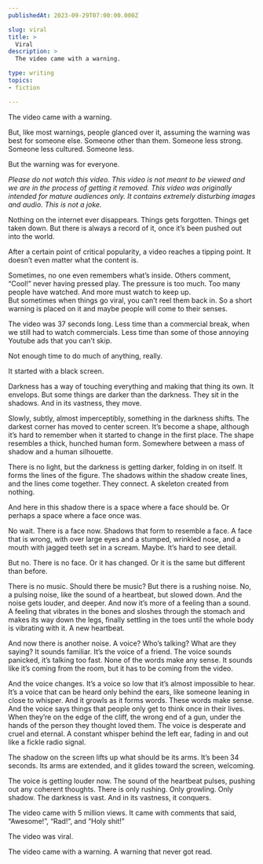 ```yaml
---
publishedAt: 2023-09-29T07:00:00.000Z

slug: viral
title: >
  Viral
description: >
  The video came with a warning.

type: writing
topics:
- fiction

---
```


The video came with a warning.

But, like most warnings, people glanced over it, assuming the warning was best for someone else. Someone other than them. Someone less strong. Someone less cultured. Someone less.

But the warning was for everyone.

_Please do not watch this video. This video is not meant to be viewed and we are in the process of getting it removed. This video was originally intended for mature audiences only. It contains extremely disturbing images and audio. This is not a joke._

Nothing on the internet ever disappears. Things gets forgotten. Things get taken down. But there is always a record of it, once it’s been pushed out into the world.

After a certain point of critical popularity, a video reaches a tipping point. It doesn’t even matter what the content is.

Sometimes, no one even remembers what’s inside. Others comment, “Cool!” never having pressed play. The pressure is too much. Too many people have watched. And more must watch to keep up.  
But sometimes when things go viral, you can’t reel them back in. So a short warning is placed on it and maybe people will come to their senses.

The video was 37 seconds long. Less time than a commercial break, when we still had to watch commercials. Less time than some of those annoying Youtube ads that you can’t skip.

Not enough time to do much of anything, really.

It started with a black screen.

Darkness has a way of touching everything and making that thing its own. It envelops. But some things are darker than the darkness. They sit in the shadows. And in its vastness, they move.

Slowly, subtly, almost imperceptibly, something in the darkness shifts. The darkest corner has moved to center screen. It’s become a shape, although it’s hard to remember when it started to change in the first place. The shape resembles a thick, hunched human form. Somewhere between a mass of shadow and a human silhouette.

There is no light, but the darkness is getting darker, folding in on itself. It forms the lines of the figure. The shadows within the shadow create lines, and the lines come together. They connect. A skeleton created from nothing.

And here in this shadow there is a space where a face should be. Or perhaps a space where a face once was.

No wait. There is a face now. Shadows that form to resemble a face. A face that is wrong, with over large eyes and a stumped, wrinkled nose, and a mouth with jagged teeth set in a scream. Maybe. It’s hard to see detail.

But no. There is no face. Or it has changed. Or it is the same but different than before.

There is no music. Should there be music? But there is a rushing noise. No, a pulsing noise, like the sound of a heartbeat, but slowed down. And the noise gets louder, and deeper. And now it’s more of a feeling than a sound. A feeling that vibrates in the bones and sloshes through the stomach and makes its way down the legs, finally settling in the toes until the whole body is vibrating with it. A new heartbeat.

And now there is another noise. A voice? Who’s talking? What are they saying? It sounds familiar. It’s the voice of a friend. The voice sounds panicked, it’s talking too fast. None of the words make any sense. It sounds like it’s coming from the room, but it has to be coming from the video.

And the voice changes. It’s a voice so low that it’s almost impossible to hear. It’s a voice that can be heard only behind the ears, like someone leaning in close to whisper. And it growls as it forms words. These words make sense. And the voice says things that people only get to think once in their lives. When they’re on the edge of the cliff, the wrong end of a gun, under the hands of the person they thought loved them. The voice is desperate and cruel and eternal. A constant whisper behind the left ear, fading in and out like a fickle radio signal.

The shadow on the screen lifts up what should be its arms. It’s been 34 seconds. Its arms are extended, and it glides toward the screen, welcoming.

The voice is getting louder now. The sound of the heartbeat pulses, pushing out any coherent thoughts. There is only rushing. Only growling. Only shadow. The darkness is vast. And in its vastness, it conquers.

The video came with 5 million views. It came with comments that said, “Awesome!”, “Rad!”, and “Holy shit!”

The video was viral.

The video came with a warning. A warning that never got read.